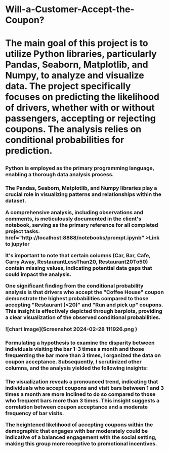 <h1>Will-a-Customer-Accept-the-Coupon?<h1>

The main goal of this project is to utilize Python libraries, particularly Pandas, Seaborn, Matplotlib, and Numpy, to analyze and visualize data. The project specifically focuses on predicting the likelihood of drivers, whether with or without passengers, accepting or rejecting coupons. The analysis relies on conditional probabilities for prediction.

<h3>Python is employed as the primary programming language, enabling a thorough data analysis process.<h3> 
    The Pandas, Seaborn, Matplotlib, and Numpy libraries play a crucial role in visualizing patterns and relationships within the dataset.

A comprehensive analysis, including observations and comments, is meticulously documented in the client's notebook, serving as the primary reference for all completed project tasks.
<a> href="http://localhost:8888/notebooks/prompt.ipynb" >Link to jupyter</a>

It's important to note that certain columns (Car, Bar, Cafe, Carry Away, RestaurantLessThan20, Restaurant20To50) contain missing values, indicating potential data gaps that could impact the analysis.

One significant finding from the conditional probability analysis is that drivers who accept the "Coffee House" coupon demonstrate the highest probabilities compared to those accepting "Restaurant (<20)" and "Run and pick up" coupons. This insight is effectively depicted through barplots, providing a clear visualization of the observed conditional probabilities.


![chart Image](Screenshot 2024-02-28 111926.png )

<h3>Formulating a hypothesis to examine the disparity between individuals visiting the bar 1-3 times a month and those frequenting the bar more than 3 times, I organized the data on coupon acceptance. Subsequently, I scrutinized other columns, and the analysis yielded the following insights:<h3>
The visualization reveals a pronounced trend, indicating that individuals who accept coupons and visit bars between 1 and 3 times a month are more inclined to do so compared to those who frequent bars more than 3 times. This insight suggests a correlation between coupon acceptance and a moderate frequency of bar visits.

The heightened likelihood of accepting coupons within the demographic that engages with bar moderately could be indicative of a balanced engagement with the social setting, making this group more receptive to promotional incentives.


